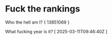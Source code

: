 # Fuck the rankings

Who the hell am I?
{ 13851069 }

What fucking year is it?
[ 2025-03-11T09:46:40Z ]

